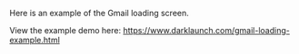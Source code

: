 Here is an example of the Gmail loading screen.

View the example demo here: <a href="/gmail-loading-example.html">https://www.darklaunch.com/gmail-loading-example.html</a>